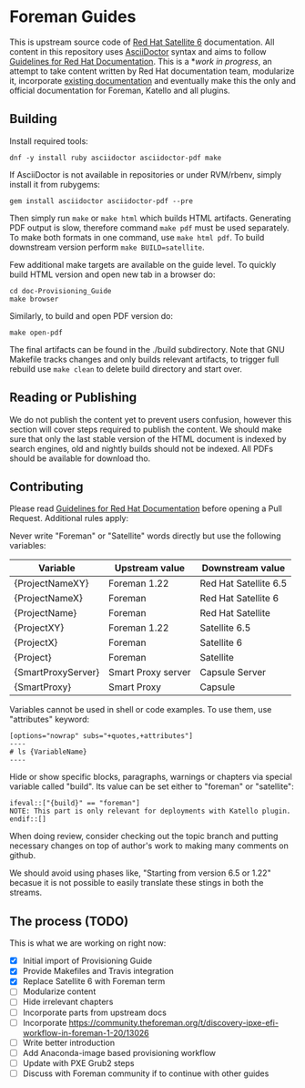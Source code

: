 # Foreman Guides

This is upstream source code of [Red Hat Satellite 6](https://access.redhat.com/documentation/en-us/red_hat_satellite) documentation. All content in this repository uses [AsciiDoctor](https://asciidoctor.org/) syntax and aims to follow [Guidelines for Red Hat Documentation](https://redhat-documentation.github.io/). This is a **work in progress*, an attempt to take content written by Red Hat documentation team, modularize it, incorporate [existing documentation](https://theforeman.org/documentation.html) and eventually make this the only and official documentation for Foreman, Katello and all plugins.

## Building

Install required tools:

    dnf -y install ruby asciidoctor asciidoctor-pdf make

If AsciiDoctor is not available in repositories or under RVM/rbenv, simply install it from rubygems:

  	gem install asciidoctor asciidoctor-pdf --pre

Then simply run `make` or `make html` which builds HTML artifacts. Generating PDF output is slow, therefore command `make pdf` must be used separately. To make both formats in one command, use `make html pdf`. To build downstream version perform `make BUILD=satellite`.

Few additional make targets are available on the guide level. To quickly build HTML version and open new tab in a browser do:

    cd doc-Provisioning_Guide
    make browser

Similarly, to build and open PDF version do:

    make open-pdf

The final artifacts can be found in the ./build subdirectory. Note that GNU Makefile tracks changes and only builds relevant artifacts, to trigger full rebuild use `make clean` to delete build directory and start over.

## Reading or Publishing

We do not publish the content yet to prevent users confusion, however this section will cover steps required to publish the content. We should make sure that only the last stable version of the HTML document is indexed by search engines, old and nightly builds should not be indexed. All PDFs should be available for download tho.

## Contributing

Please read [Guidelines for Red Hat Documentation](https://redhat-documentation.github.io/) before opening a Pull Request. Additional rules apply:

Never write "Foreman" or "Satellite" words directly but use the following variables:

| Variable | Upstream value | Downstream value |
| -------- | -------------- | ---------------- |
| {ProjectNameXY} | Foreman 1.22 | Red Hat Satellite 6.5 |
| {ProjectNameX} | Foreman | Red Hat Satellite 6 |
| {ProjectName} | Foreman | Red Hat Satellite |
| {ProjectXY} | Foreman 1.22 | Satellite 6.5 |
| {ProjectX} | Foreman | Satellite 6 |
| {Project} | Foreman | Satellite |
| {SmartProxyServer} | Smart Proxy server | Capsule Server |
| {SmartProxy} | Smart Proxy | Capsule |

Variables cannot be used in shell or code examples. To use them, use "attributes" keyword:

	[options="nowrap" subs="+quotes,+attributes"]
	----
	# ls {VariableName}
	----

Hide or show specific blocks, paragraphs, warnings or chapters via special variable called "build". Its value can be set either to "foreman" or "satellite":

	ifeval::["{build}" == "foreman"]
	NOTE: This part is only relevant for deployments with Katello plugin.
	endif::[]

When doing review, consider checking out the topic branch and putting necessary changes on top of author's work to making many comments on github.

We should avoid using phases like, "Starting from version 6.5 or 1.22" becasue it is not possible to easily translate these stings in both the streams.

## The process (TODO)

This is what we are working on right now:

* [x] Initial import of Provisioning Guide
* [x] Provide Makefiles and Travis integration
* [x] Replace Satellite 6 with Foreman term
* [ ] Modularize content
* [ ] Hide irrelevant chapters
* [ ] Incorporate parts from upstream docs
* [ ] Incorporate https://community.theforeman.org/t/discovery-ipxe-efi-workflow-in-foreman-1-20/13026
* [ ] Write better introduction
* [ ] Add Anaconda-image based provisioning workflow
* [ ] Update with PXE Grub2 steps
* [ ] Discuss with Foreman community if to continue with other guides
